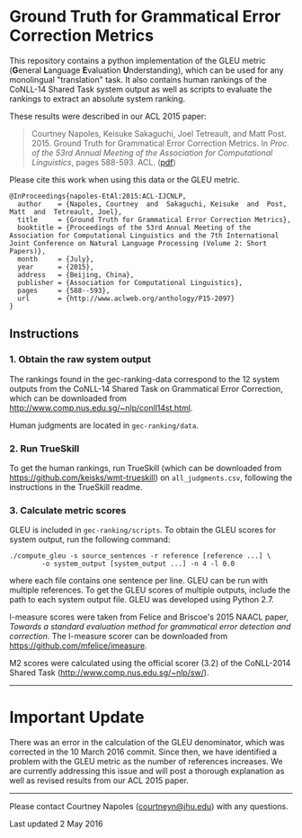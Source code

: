 # Ground Truth for Grammatical Error Correction Metrics


This repository contains a python implementation of the GLEU metric
(**G**eneral **L**anguage **E**valuation **U**nderstanding), which
can be used for any monolingual "translation" task. It also contains
human rankings of the CoNLL-14 Shared Task system output as well as
scripts to evaluate the rankings to extract an absolute system
ranking.

These results were described in our ACL 2015 paper:

> Courtney Napoles, Keisuke Sakaguchi, Joel Tetreault, and Matt
Post. 2015. Ground Truth for Grammatical Error Correction
Metrics. In *Proc. of the 53rd Annual Meeting of the Association
for Computational Linguistics*, pages 588-593. ACL.  ([pdf](http://www.aclweb.org/anthology/P/P15/P15-2097.pdf))

Please cite this work when using this data or the GLEU metric.

    @InProceedings{napoles-EtAl:2015:ACL-IJCNLP,
      author    = {Napoles, Courtney  and  Sakaguchi, Keisuke  and  Post, Matt  and  Tetreault, Joel},
      title     = {Ground Truth for Grammatical Error Correction Metrics},
      booktitle = {Proceedings of the 53rd Annual Meeting of the Association for Computational Linguistics and the 7th International Joint Conference on Natural Language Processing (Volume 2: Short Papers)},
      month     = {July},
      year      = {2015},
      address   = {Beijing, China},
      publisher = {Association for Computational Linguistics},
      pages     = {588--593},
      url       = {http://www.aclweb.org/anthology/P15-2097}
    }

## Instructions

### 1. Obtain the raw system output

The rankings found in the gec-ranking-data correspond to the 12 system outputs
from the CoNLL-14 Shared Task on Grammatical Error Correction, which can be 
downloaded from <http://www.comp.nus.edu.sg/~nlp/conll14st.html>.

Human judgments are located in `gec-ranking/data`.

### 2. Run TrueSkill

To get the human rankings, run TrueSkill (which can be downloaded from
<https://github.com/keisks/wmt-trueskill>) on `all_judgments.csv`, following
the instructions in the TrueSkill readme.

### 3. Calculate metric scores

GLEU is included in `gec-ranking/scripts`. To obtain the GLEU scores for 
system output, run the following command:

```
./compute_gleu -s source_sentences -r reference [reference ...] \
        -o system_output [system_output ...] -n 4 -l 0.0
```
    
where each file contains one sentence per line. GLEU can be run with multiple
references. To get the GLEU scores of multiple outputs, include the path to 
each system output file. GLEU was developed using Python 2.7.

I-measure scores were taken from Felice and Briscoe's 2015 NAACL paper,
*Towards a standard evaluation method for grammatical error detection and 
correction*. The I-measure scorer can be downloaded from 
<https://github.com/mfelice/imeasure>.

M2 scores were calculated using the official scorer (3.2) of the CoNLL-2014 Shared Task (<http://www.comp.nus.edu.sg/~nlp/sw/>).

---

# Important Update

There was an error in the calculation of the GLEU denominator, which was corrected in the 10 March 2016 commit.
Since then, we have identified a problem with the GLEU metric as the number of references increases. We are currently addressing this issue and will post a thorough explanation as well as revised results from our ACL 2015 paper.

---

Please contact Courtney Napoles (<courtneyn@jhu.edu>) with any questions.

Last updated 2 May 2016
